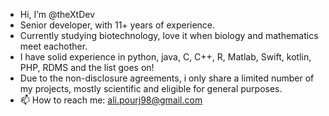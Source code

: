 - Hi, I’m @theXtDev
- Senior developer, with 11+ years of experience.
- Currently studying biotechnology, love it when biology and mathematics meet eachother.
- I have solid experience in python, java, C, C++, R, Matlab, Swift, kotlin, PHP, RDMS and the list goes on!
- Due to the non-disclosure agreements, i only share a limited number of my projects,  mostly scientific and eligible for general purposes.
- 📫 How to reach me: ali.pourj98@gmail.com



